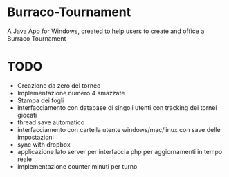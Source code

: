 Burraco-Tournament
==================

A Java App for Windows, created to help users to create and office a Burraco Tournament

TODO
==============

- Creazione da zero del torneo
- Implementazione numero 4 smazzate
- Stampa dei fogli
- interfacciamento con database di singoli utenti con tracking dei tornei giocati
- thread save automatico
- interfacciamento con cartella utente windows/mac/linux con save delle impostazioni
- sync with dropbox
- applicazione lato server per interfaccia php per aggiornamenti in tempo reale
- implementazione counter minuti per turno
